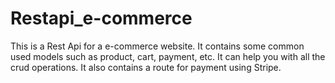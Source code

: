 # Restapi_e-commerce

This is a Rest Api for a e-commerce website. It contains some common used models such as product, cart, payment, etc. It can help you with all the crud operations.
It also contains a route for payment using Stripe.
